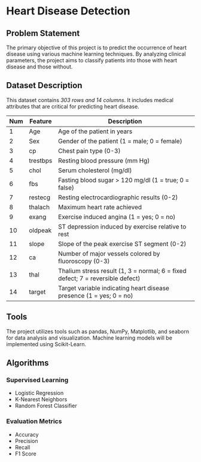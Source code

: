 # Heart Disease Detection

## Problem Statement
The primary objective of this project is to predict the occurrence of heart disease using various machine learning techniques. By analyzing clinical parameters, the project aims to classify patients into those with heart disease and those without.

## Dataset Description
This dataset contains *303 rows and 14 columns*. It includes medical attributes that are critical for predicting heart disease.

| Num | Feature | Description |
| --- | --- | --- |
| 1  | Age | Age of the patient in years |
| 2  | Sex | Gender of the patient (1 = male; 0 = female) |
| 3  | cp | Chest pain type (0-3) |
| 4  | trestbps | Resting blood pressure (mm Hg) |
| 5  | chol | Serum cholesterol (mg/dl) |
| 6  | fbs | Fasting blood sugar > 120 mg/dl (1 = true; 0 = false) |
| 7  | restecg | Resting electrocardiographic results (0-2) |
| 8  | thalach | Maximum heart rate achieved |
| 9  | exang | Exercise induced angina (1 = yes; 0 = no) |
| 10 | oldpeak | ST depression induced by exercise relative to rest |
| 11 | slope | Slope of the peak exercise ST segment (0-2) |
| 12 | ca | Number of major vessels colored by fluoroscopy (0-3) |
| 13 | thal | Thalium stress result (1, 3 = normal; 6 = fixed defect; 7 = reversible defect) |
| 14 | target | Target variable indicating heart disease presence (1 = yes; 0 = no) |

## Tools
The project utilizes tools such as pandas, NumPy, Matplotlib, and seaborn for data analysis and visualization. Machine learning models will be implemented using Scikit-Learn.

## Algorithms
### Supervised Learning
- Logistic Regression
- K-Nearest Neighbors
- Random Forest Classifier

### Evaluation Metrics
- Accuracy
- Precision
- Recall
- F1 Score
